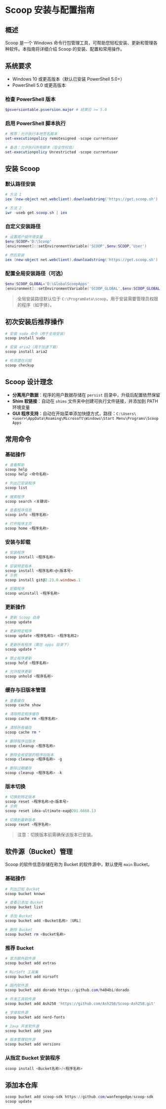 # Scoop 安装与配置指南

## 概述
Scoop 是一个 Windows 命令行包管理工具，可帮助您轻松安装、更新和管理各种软件。本指南将详细介绍 Scoop 的安装、配置和常用操作。

## 系统要求
- Windows 10 或更高版本（默认已安装 PowerShell 5.0+）
- PowerShell 5.0 或更高版本

### 检查 PowerShell 版本
```powershell
$psversiontable.psversion.major # 结果应 >= 5.0
```

### 启用 PowerShell 脚本执行
```powershell
# 推荐：允许执行本地签名脚本
set-executionpolicy remotesigned -scope currentuser

# 备选：允许执行所有脚本（安全性较低）
set-executionpolicy Unrestricted -scope currentuser
```

## 安装 Scoop

### 默认路径安装
```powershell
# 方法 1
iex (new-object net.webclient).downloadstring('https://get.scoop.sh')

# 方法 2
iwr -useb get.scoop.sh | iex
```

### 自定义安装路径
```powershell
# 设置用户级环境变量
$env:SCOOP='D:\Scoop'
[environment]::setEnvironmentVariable('SCOOP',$env:SCOOP,'User')

# 然后安装
iex (new-object net.webclient).downloadstring('https://get.scoop.sh')
```

### 配置全局安装路径（可选）
```powershell
$env:SCOOP_GLOBAL='D:\GlobalScoopApps'
[environment]::setEnvironmentVariable('SCOOP_GLOBAL',$env:SCOOP_GLOBAL,'Machine')
```

> 全局安装路径默认位于 `C:\ProgramData\scoop`，用于安装需要管理员权限的程序（如字体）。

## 初次安装后推荐操作
```powershell
# 安装 sudo 命令（用于全局安装）
scoop install sudo

# 安装 aria2（用于加速下载）
scoop install aria2

# 检测潜在问题
scoop checkup
```

## Scoop 设计理念
- **分离用户数据**：程序的用户数据存储在 `persist` 目录中，升级后配置依然保留
- **Shim 软链接**：自动在 `shims` 文件夹中创建可执行文件链接，并添加到 PATH 环境变量
- **GUI 程序支持**：自动在开始菜单添加快捷方式，路径：`C:\Users\<user>\AppData\Roaming\Microsoft\Windows\Start Menu\Programs\Scoop Apps`

## 常用命令

### 基础操作
```powershell
# 查看帮助
scoop help
scoop help <命令名称>

# 列出已安装程序
scoop list

# 搜索程序
scoop search <关键词>

# 查看程序信息
scoop info <程序名称>

# 打开程序主页
scoop home <程序名称>
```

### 安装与卸载
```powershell
# 安装程序
scoop install <程序名称>

# 安装特定版本
scoop install <程序名称>@<版本号>
# 示例
scoop install git@2.23.0.windows.1

# 卸载程序
scoop uninstall <程序名称>
```

### 更新操作
```powershell
# 更新 Scoop 自身
scoop update

# 更新特定程序
scoop update <程序名称1> <程序名称2>

# 更新所有程序（需在 apps 目录下）
scoop update *

# 禁止程序更新
scoop hold <程序名称>

# 允许程序更新
scoop unhold <程序名称>
```

### 缓存与旧版本管理
```powershell
# 查看缓存
scoop cache show

# 清除特定程序缓存
scoop cache rm <程序名称>

# 清除所有缓存
scoop cache rm *

# 删除程序旧版本
scoop cleanup <程序名称>

# 删除全局安装的程序旧版本
scoop cleanup <程序名称> -g

# 删除过期缓存
scoop cleanup <程序名称> -k
```

### 版本切换
```powershell
# 切换到特定版本
scoop reset <程序名称>@<版本号>
# 示例
scoop reset idea-ultimate-eap@201.6668.13

# 切换到最新版本
scoop reset <程序名称>
```

> 注意：切换版本前需确保该版本已安装。

## 软件源（Bucket）管理
Scoop 的软件信息存储在称为 Bucket 的软件源中，默认使用 `main` Bucket。

### 基础操作
```powershell
# 列出已知 Bucket
scoop bucket known

# 查看已添加 Bucket
scoop bucket list

# 添加 Bucket
scoop bucket add <Bucket名称> [URL]

# 删除 Bucket
scoop bucket rm <Bucket名称>
```

### 推荐 Bucket
```powershell
# 官方额外软件源
scoop bucket add extras

# NirSoft 工具集
scoop bucket add nirsoft

# 国内软件源
scoop bucket add dorado https://github.com/h404bi/dorado

# 开发工具软件源
scoop bucket add Ash258 'https://github.com/Ash258/Scoop-Ash258.git'

# 字体软件源
scoop bucket add nerd-fonts

# Java 开发软件源
scoop bucket add java

# 版本管理软件源
scoop bucket add versions
```

### 从指定 Bucket 安装程序
```powershell
scoop install <Bucket名称>/<程序名称>
```

## 添加本仓库
```powershell
scoop bucket add scoop-sdk https://github.com/wanfengedge/scoop-sdk
scoop update
```

